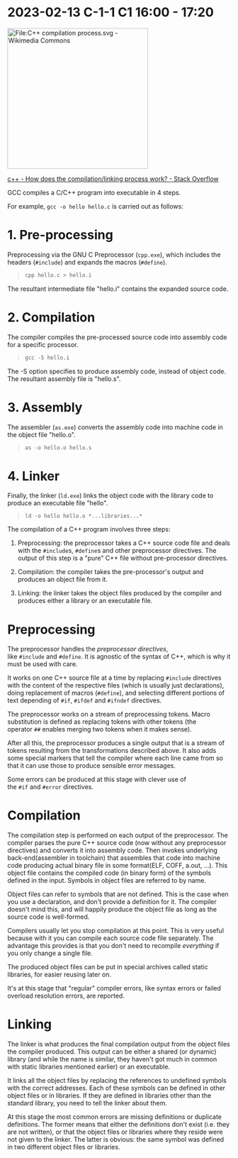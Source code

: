 # 2023-02-13 C-1-1 C1 16:00 - 17:20

<img title="" src="https://upload.wikimedia.org/wikipedia/commons/thumb/c/c9/C%2B%2B_compilation_process.svg/1200px-C%2B%2B_compilation_process.svg.png" alt="File:C++ compilation process.svg - Wikimedia Commons" width="317">

[c++ - How does the compilation/linking process work? - Stack Overflow](https://stackoverflow.com/questions/6264249/how-does-the-compilation-linking-process-work)

GCC compiles a C/C++ program into executable in 4 steps.

For example, `gcc -o hello hello.c` is carried out as follows:

# 1. Pre-processing

Preprocessing via the GNU C Preprocessor (`cpp.exe`), which includes the headers (`#include`) and expands the macros (`#define`).

> ```cpp
> cpp hello.c > hello.i
> ```

The resultant intermediate file "hello.i" contains the expanded source code.

# 2. Compilation

The compiler compiles the pre-processed source code into assembly code for a specific processor.

> ```cpp
> gcc -S hello.i
> ```

The -S option specifies to produce assembly code, instead of object code. The resultant assembly file is "hello.s".

# 3. Assembly

The assembler (`as.exe`) converts the assembly code into machine code in the object file "hello.o".

> ```cpp
> as -o hello.o hello.s
> ```

# 4. Linker

Finally, the linker (`ld.exe`) links the object code with the library code to produce an executable file "hello".

>     ld -o hello hello.o *...libraries...*

The compilation of a C++ program involves three steps:

1. Preprocessing: the preprocessor takes a C++ source code file and deals with the `#include`s, `#define`s and other preprocessor directives. The output of this step is a "pure" C++ file without pre-processor directives.

2. Compilation: the compiler takes the pre-processor's output and produces an object file from it.

3. Linking: the linker takes the object files produced by the compiler and produces either a library or an executable file.

# Preprocessing

The preprocessor handles the *preprocessor directives*, like `#include` and `#define`. It is agnostic of the syntax of C++, which is why it must be used with care.

It works on one C++ source file at a time by replacing `#include` directives with the content of the respective files (which is usually just declarations), doing replacement of macros (`#define`), and selecting different portions of text depending of `#if`, `#ifdef` and `#ifndef` directives.

The preprocessor works on a stream of preprocessing tokens. Macro substitution is defined as replacing tokens with other tokens (the operator `##` enables merging two tokens when it makes sense).

After all this, the preprocessor produces a single output that is a stream of tokens resulting from the transformations described above. It also adds some special markers that tell the compiler where each line came from so that it can use those to produce sensible error messages.

Some errors can be produced at this stage with clever use of the `#if` and `#error` directives.

# Compilation

The compilation step is performed on each output of the preprocessor. The compiler parses the pure C++ source code (now without any preprocessor directives) and converts it into assembly code. Then invokes underlying back-end(assembler in toolchain) that assembles that code into machine code producing actual binary file in some format(ELF, COFF, a.out, ...). This object file contains the compiled code (in binary form) of the symbols defined in the input. Symbols in object files are referred to by name.

Object files can refer to symbols that are not defined. This is the case when you use a declaration, and don't provide a definition for it. The compiler doesn't mind this, and will happily produce the object file as long as the source code is well-formed.

Compilers usually let you stop compilation at this point. This is very useful because with it you can compile each source code file separately. The advantage this provides is that you don't need to recompile *everything* if you only change a single file.

The produced object files can be put in special archives called static libraries, for easier reusing later on.

It's at this stage that "regular" compiler errors, like syntax errors or failed overload resolution errors, are reported.

# Linking

The linker is what produces the final compilation output from the object files the compiler produced. This output can be either a shared (or dynamic) library (and while the name is similar, they haven't got much in common with static libraries mentioned earlier) or an executable.

It links all the object files by replacing the references to undefined symbols with the correct addresses. Each of these symbols can be defined in other object files or in libraries. If they are defined in libraries other than the standard library, you need to tell the linker about them.

At this stage the most common errors are missing definitions or duplicate definitions. The former means that either the definitions don't exist (i.e. they are not written), or that the object files or libraries where they reside were not given to the linker. The latter is obvious: the same symbol was defined in two different object files or libraries.
